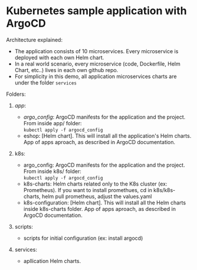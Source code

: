 # Kubernetes sample application with ArgoCD

Architecture explained:  

- The application consists of 10 microservices. Every microservice is deployed with each own Helm chart.
- In a real world scenario, every microservice (code, Dockerfile, Helm Chart, etc..) lives in each own github repo.
- For simplicity in this demo, all application microservices charts are under the folder `services`

Folders:

1) *app*:  
    - _argo_config_:  ArgoCD manifests for the application and the project. From inside app/ folder:  
      `kubectl apply -f argocd_config`
    - eshop:  [Helm chart]. This will install all the application's Helm charts. App of apps aproach, as described in ArgoCD documentation.

2) k8s:  
    - argo_config: ArgoCD manifests for the application and the project. From inside k8s/ folder:  
     `kubectl apply -f argocd_config`
    - k8s-charts: Helm charts related only to the K8s cluster (ex: Prometheus). If you want to install promethues, cd in k8s/k8s-charts, helm pull prometheus, adjust the values.yaml
    - k8s-configuration:  [Helm chart]. This will install all the Helm charts inside k8s-charts folder. App of apps aproach, as described in ArgoCD documentation.

3) scripts:  
    - scripts for initial configuration (ex: install argocd) 

4) services:  
    - apllication Helm charts.

